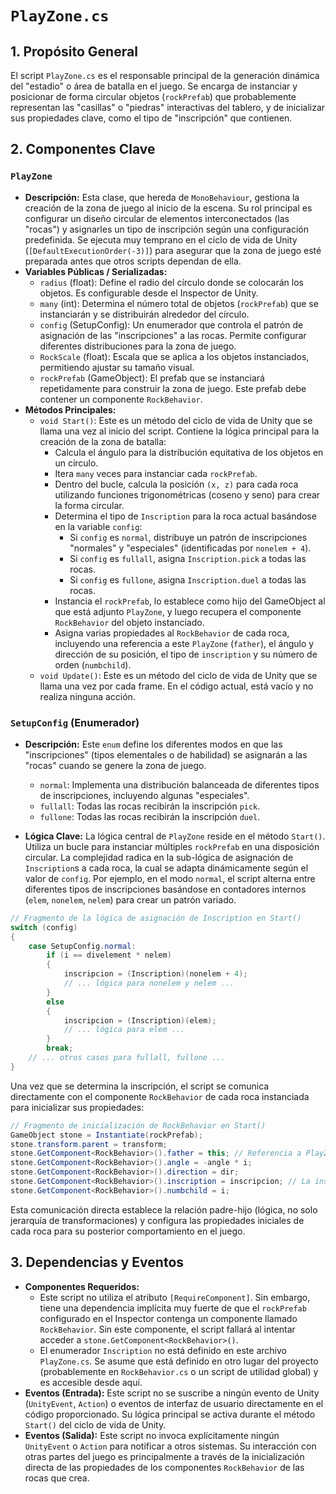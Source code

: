 # `PlayZone.cs`

## 1. Propósito General
El script `PlayZone.cs` es el responsable principal de la generación dinámica del "estadio" o área de batalla en el juego. Se encarga de instanciar y posicionar de forma circular objetos (`rockPrefab`) que probablemente representan las "casillas" o "piedras" interactivas del tablero, y de inicializar sus propiedades clave, como el tipo de "inscripción" que contienen.

## 2. Componentes Clave

### `PlayZone`
- **Descripción:** Esta clase, que hereda de `MonoBehaviour`, gestiona la creación de la zona de juego al inicio de la escena. Su rol principal es configurar un diseño circular de elementos interconectados (las "rocas") y asignarles un tipo de inscripción según una configuración predefinida. Se ejecuta muy temprano en el ciclo de vida de Unity (`[DefaultExecutionOrder(-3)]`) para asegurar que la zona de juego esté preparada antes que otros scripts dependan de ella.
- **Variables Públicas / Serializadas:**
    - `radius` (float): Define el radio del círculo donde se colocarán los objetos. Es configurable desde el Inspector de Unity.
    - `many` (int): Determina el número total de objetos (`rockPrefab`) que se instanciarán y se distribuirán alrededor del círculo.
    - `config` (SetupConfig): Un enumerador que controla el patrón de asignación de las "inscripciones" a las rocas. Permite configurar diferentes distribuciones para la zona de juego.
    - `RockScale` (float): Escala que se aplica a los objetos instanciados, permitiendo ajustar su tamaño visual.
    - `rockPrefab` (GameObject): El prefab que se instanciará repetidamente para construir la zona de juego. Este prefab debe contener un componente `RockBehavior`.
- **Métodos Principales:**
    - `void Start()`: Este es un método del ciclo de vida de Unity que se llama una vez al inicio del script. Contiene la lógica principal para la creación de la zona de batalla:
        - Calcula el ángulo para la distribución equitativa de los objetos en un círculo.
        - Itera `many` veces para instanciar cada `rockPrefab`.
        - Dentro del bucle, calcula la posición `(x, z)` para cada roca utilizando funciones trigonométricas (coseno y seno) para crear la forma circular.
        - Determina el tipo de `Inscription` para la roca actual basándose en la variable `config`:
            - Si `config` es `normal`, distribuye un patrón de inscripciones "normales" y "especiales" (identificadas por `nonelem + 4`).
            - Si `config` es `fullall`, asigna `Inscription.pick` a todas las rocas.
            - Si `config` es `fullone`, asigna `Inscription.duel` a todas las rocas.
        - Instancia el `rockPrefab`, lo establece como hijo del GameObject al que está adjunto `PlayZone`, y luego recupera el componente `RockBehavior` del objeto instanciado.
        - Asigna varias propiedades al `RockBehavior` de cada roca, incluyendo una referencia a este `PlayZone` (`father`), el ángulo y dirección de su posición, el tipo de `inscription` y su número de orden (`numbchild`).
    - `void Update()`: Este es un método del ciclo de vida de Unity que se llama una vez por cada frame. En el código actual, está vacío y no realiza ninguna acción.

### `SetupConfig` (Enumerador)
- **Descripción:** Este `enum` define los diferentes modos en que las "inscripciones" (tipos elementales o de habilidad) se asignarán a las "rocas" cuando se genere la zona de juego.
    - `normal`: Implementa una distribución balanceada de diferentes tipos de inscripciones, incluyendo algunas "especiales".
    - `fullall`: Todas las rocas recibirán la inscripción `pick`.
    - `fullone`: Todas las rocas recibirán la inscripción `duel`.

- **Lógica Clave:**
La lógica central de `PlayZone` reside en el método `Start()`. Utiliza un bucle para instanciar múltiples `rockPrefab` en una disposición circular. La complejidad radica en la sub-lógica de asignación de `Inscription`s a cada roca, la cual se adapta dinámicamente según el valor de `config`. Por ejemplo, en el modo `normal`, el script alterna entre diferentes tipos de inscripciones basándose en contadores internos (`elem`, `nonelem`, `nelem`) para crear un patrón variado.

```csharp
// Fragmento de la lógica de asignación de Inscription en Start()
switch (config)
{
    case SetupConfig.normal:
        if (i == divelement * nelem)
        {
            inscripcion = (Inscription)(nonelem + 4);
            // ... lógica para nonelem y nelem ...
        }
        else
        {
            inscripcion = (Inscription)(elem);
            // ... lógica para elem ...
        }
        break;
    // ... otros casos para fullall, fullone ...
}
```
Una vez que se determina la inscripción, el script se comunica directamente con el componente `RockBehavior` de cada roca instanciada para inicializar sus propiedades:
```csharp
// Fragmento de inicialización de RockBehavior en Start()
GameObject stone = Instantiate(rockPrefab);
stone.transform.parent = transform;
stone.GetComponent<RockBehavior>().father = this; // Referencia a PlayZone
stone.GetComponent<RockBehavior>().angle = -angle * i;
stone.GetComponent<RockBehavior>().direction = dir;
stone.GetComponent<RockBehavior>().inscription = inscripcion; // La inscripción determinada
stone.GetComponent<RockBehavior>().numbchild = i;
```
Esta comunicación directa establece la relación padre-hijo (lógica, no solo jerarquía de transformaciones) y configura las propiedades iniciales de cada roca para su posterior comportamiento en el juego.

## 3. Dependencias y Eventos
- **Componentes Requeridos:**
    - Este script no utiliza el atributo `[RequireComponent]`. Sin embargo, tiene una dependencia implícita muy fuerte de que el `rockPrefab` configurado en el Inspector contenga un componente llamado `RockBehavior`. Sin este componente, el script fallará al intentar acceder a `stone.GetComponent<RockBehavior>()`.
    - El enumerador `Inscription` no está definido en este archivo `PlayZone.cs`. Se asume que está definido en otro lugar del proyecto (probablemente en `RockBehavior.cs` o un script de utilidad global) y es accesible desde aquí.
- **Eventos (Entrada):** Este script no se suscribe a ningún evento de Unity (`UnityEvent`, `Action`) o eventos de interfaz de usuario directamente en el código proporcionado. Su lógica principal se activa durante el método `Start()` del ciclo de vida de Unity.
- **Eventos (Salida):** Este script no invoca explícitamente ningún `UnityEvent` o `Action` para notificar a otros sistemas. Su interacción con otras partes del juego es principalmente a través de la inicialización directa de las propiedades de los componentes `RockBehavior` de las rocas que crea.